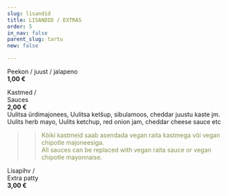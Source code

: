 ```yaml
---
slug: lisandid
title: LISANDID / EXTRAS
order: 5
in_nav: false
parent_slug: tartu
new: false

---
```

<span class="spicy"></span>
Peekon / juust / jalapeno  
**1,00 €**

Kastmed /  
Sauces  
**2,00 €**  
<span class="koostis">Uulitsa ürdimajonees, Uulitsa ketšup,  sibulamoos, cheddar juustu kaste jm. Uulits herb mayo, Uulits ketchup, red onion jam, cheddar cheese sauce etc</span>

> > <span style="color: #839446;">Kõiki kastmeid saab asendada vegan raita kastmega või vegan chipotle majoneesiga.  
> > All sauces can be replaced with vegan raita sauce or vegan chipotle mayonnaise.</span>
> >
> > <span class="vege"></span><span class="vegan"></span>

Lisapihv /  
Extra patty  
**3,00 €**